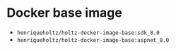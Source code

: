 # Docker base image

- `henriqueholtz/holtz-docker-image-base:sdk_8.0`
- `henriqueholtz/holtz-docker-image-base:aspnet_8.0`

